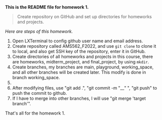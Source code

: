 **This is the README file for homework 1.**

> Create repository on GitHub and set up directories for homeworks and projects.

*Here are steps of this homework.*
1. Open LXTerminal to config github user name and email address.
2. Create repository called AMS562_F2022, and use `git clone` to clone it to local, and also get SSH key of the repository, enter it in GitHub.
3. Create directories of all homeworks and projects in this course, there are homeworks, midterm_project, and final_project, by using `mkdir`.
4. Create branches, my branches are main, playground, working_space, and all other branches will be created later. This modify is done in branch working_space.
5. 
6. After modifying files, use "git add .", "git commit -m "__" ", "git push" to push the commit to github.
7. If I have to merge into other branches, I will use "git merge 'target branch'".

That's all for the homework 1.